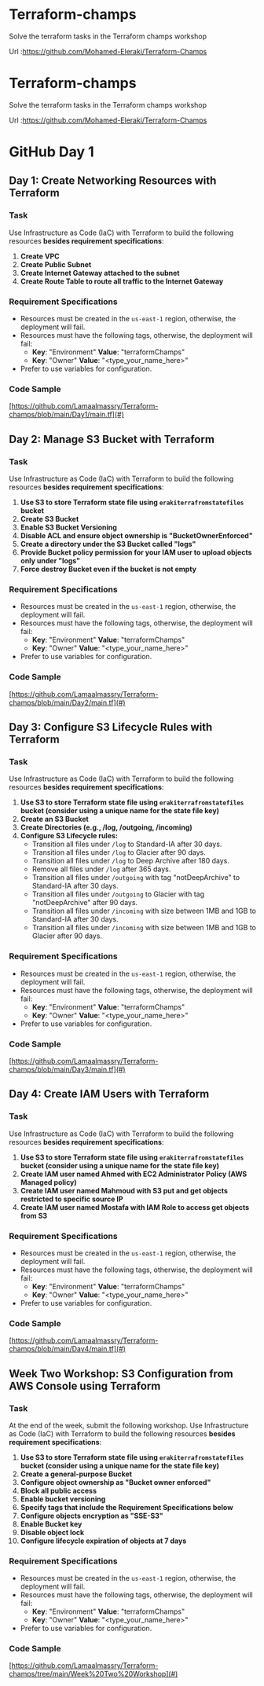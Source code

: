 # Terraform-champs
Solve the terraform tasks in the Terraform champs workshop

Url :https://github.com/Mohamed-Eleraki/Terraform-Champs

# Terraform-champs
Solve the terraform tasks in the Terraform champs workshop

Url :https://github.com/Mohamed-Eleraki/Terraform-Champs

# GitHub Day 1

## Day 1: Create Networking Resources with Terraform

### Task

Use Infrastructure as Code (IaC) with Terraform to build the following resources **besides requirement specifications**:

1. **Create VPC**
2. **Create Public Subnet**
3. **Create Internet Gateway attached to the subnet**
4. **Create Route Table to route all traffic to the Internet Gateway**

### Requirement Specifications

- Resources must be created in the `us-east-1` region, otherwise, the deployment will fail.
- Resources must have the following tags, otherwise, the deployment will fail:
  - **Key**: "Environment" **Value**: "terraformChamps"
  - **Key**: "Owner" **Value**: "<type_your_name_here>"
- Prefer to use variables for configuration.

### Code Sample

[https://github.com/Lamaalmassry/Terraform-champs/blob/main/Day1/main.tf](#)

## Day 2: Manage S3 Bucket with Terraform

### Task

Use Infrastructure as Code (IaC) with Terraform to build the following resources **besides requirement specifications**:

1. **Use S3 to store Terraform state file using `erakiterrafromstatefiles` bucket**
2. **Create S3 Bucket**
3. **Enable S3 Bucket Versioning**
4. **Disable ACL and ensure object ownership is "BucketOwnerEnforced"**
5. **Create a directory under the S3 Bucket called "logs"**
6. **Provide Bucket policy permission for your IAM user to upload objects only under "logs"**
7. **Force destroy Bucket even if the bucket is not empty**

### Requirement Specifications

- Resources must be created in the `us-east-1` region, otherwise, the deployment will fail.
- Resources must have the following tags, otherwise, the deployment will fail:
  - **Key**: "Environment" **Value**: "terraformChamps"
  - **Key**: "Owner" **Value**: "<type_your_name_here>"
- Prefer to use variables for configuration.

### Code Sample

[https://github.com/Lamaalmassry/Terraform-champs/blob/main/Day2/main.tf](#)

## Day 3: Configure S3 Lifecycle Rules with Terraform

### Task

Use Infrastructure as Code (IaC) with Terraform to build the following resources **besides requirement specifications**:

1. **Use S3 to store Terraform state file using `erakiterrafromstatefiles` bucket (consider using a unique name for the state file key)**
2. **Create an S3 Bucket**
3. **Create Directories (e.g., /log, /outgoing, /incoming)**
4. **Configure S3 Lifecycle rules:**
   - Transition all files under `/log` to Standard-IA after 30 days.
   - Transition all files under `/log` to Glacier after 90 days.
   - Transition all files under `/log` to Deep Archive after 180 days.
   - Remove all files under `/log` after 365 days.
   - Transition all files under `/outgoing` with tag "notDeepArchive" to Standard-IA after 30 days.
   - Transition all files under `/outgoing` to Glacier with tag "notDeepArchive" after 90 days.
   - Transition all files under `/incoming` with size between 1MB and 1GB to Standard-IA after 30 days.
   - Transition all files under `/incoming` with size between 1MB and 1GB to Glacier after 90 days.

### Requirement Specifications

- Resources must be created in the `us-east-1` region, otherwise, the deployment will fail.
- Resources must have the following tags, otherwise, the deployment will fail:
  - **Key**: "Environment" **Value**: "terraformChamps"
  - **Key**: "Owner" **Value**: "<type_your_name_here>"
- Prefer to use variables for configuration.

### Code Sample

[https://github.com/Lamaalmassry/Terraform-champs/blob/main/Day3/main.tf](#)

## Day 4: Create IAM Users with Terraform

### Task

Use Infrastructure as Code (IaC) with Terraform to build the following resources **besides requirement specifications**:

1. **Use S3 to store Terraform state file using `erakiterrafromstatefiles` bucket (consider using a unique name for the state file key)**
2. **Create IAM user named Ahmed with EC2 Administrator Policy (AWS Managed policy)**
3. **Create IAM user named Mahmoud with S3 put and get objects restricted to specific source IP**
4. **Create IAM user named Mostafa with IAM Role to access get objects from S3**

### Requirement Specifications

- Resources must be created in the `us-east-1` region, otherwise, the deployment will fail.
- Resources must have the following tags, otherwise, the deployment will fail:
  - **Key**: "Environment" **Value**: "terraformChamps"
  - **Key**: "Owner" **Value**: "<type_your_name_here>"
- Prefer to use variables for configuration.

### Code Sample

[https://github.com/Lamaalmassry/Terraform-champs/blob/main/Day4/main.tf](#)

## Week Two Workshop: S3 Configuration from AWS Console using Terraform

### Task

At the end of the week, submit the following workshop. Use Infrastructure as Code (IaC) with Terraform to build the following resources **besides requirement specifications**:

1. **Use S3 to store Terraform state file using `erakiterrafromstatefiles` bucket (consider using a unique name for the state file key)**
2. **Create a general-purpose Bucket**
3. **Configure object ownership as "Bucket owner enforced"**
4. **Block all public access**
5. **Enable bucket versioning**
6. **Specify tags that include the Requirement Specifications below**
7. **Configure objects encryption as "SSE-S3"**
8. **Enable Bucket key**
9. **Disable object lock**
10. **Configure lifecycle expiration of objects at 7 days**

### Requirement Specifications

- Resources must be created in the `us-east-1` region, otherwise, the deployment will fail.
- Resources must have the following tags, otherwise, the deployment will fail:
  - **Key**: "Environment" **Value**: "terraformChamps"
  - **Key**: "Owner" **Value**: "<type_your_name_here>"
- Prefer to use variables for configuration.

### Code Sample

[https://github.com/Lamaalmassry/Terraform-champs/tree/main/Week%20Two%20Workshop](#)
